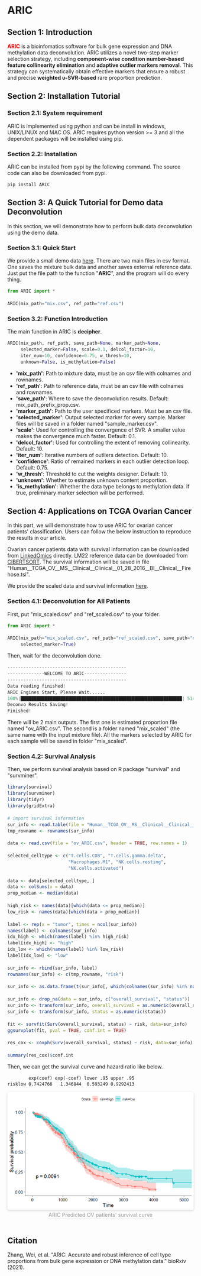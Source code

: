 # ARIC

## Section 1: Introduction

**<font color=red>ARIC</font>** is a bioinfomatics software for bulk gene expression and DNA methylation data deconvolution. ARIC utilizes a novel two-step marker selection strategy, including **component-wise condition number-based feature collinearity elimination** and **adaptive outlier markers removal**. This strategy can systematically obtain effective markers that ensure a robust and precise **weighted υ-SVR-based** rare proportion prediction.

## Section 2: Installation Tutorial

### Section 2.1: System requirement
ARIC is implemented using python and can be install in windows, UNIX/LINUX and MAC OS. ARIC requires python version >= 3 and all the dependent packages will be installed using pip.

### Section 2.2: Installation
ARIC can be installed from pypi by the following command. The source code can also be downloaded from pypi.

```Shell
pip install ARIC
```

## Section 3: A Quick Tutorial for Demo data Deconvolution

In this section, we will demonstrate how to perform bulk data deconvolution using the demo data.

### Section 3.1: Quick Start

We provide a small demo data [here](https://github.com/XWangLabTHU/ARIC/tree/main/data/demo). 
There are two main files in csv format. One saves the mixture bulk data and another saves external reference data. Just put the file path to the function "**ARIC**", and the program will do every thing.

```python
from ARIC import *

ARIC(mix_path="mix.csv", ref_path="ref.csv")
```

### Section 3.2: Function Introduction

The main function in ARIC is **decipher**.

```Python
ARIC(mix_path, ref_path, save_path=None, marker_path=None, 
     selected_marker=False, scale=0.1, delcol_factor=10,
     iter_num=10, confidence=0.75, w_thresh=10, 
     unknown=False, is_methylation=False)
```

+ **'mix_path'**: Path to mixture data, must be an csv file with colnames and rownames.
+ **'ref_path'**: Path to reference data, must be an csv file with colnames and rownames.
+ **'save_path'**: Where to save the deconvolution results. Default: mix_path_prefix_prop.csv.
+ **'marker_path'**: Path to the user specificed markers. Must be an csv file.
+ **'selected_marker'**: Output selected marker for every sample. Marker files will be saved in a folder named "sample_marker.csv".
+ **'scale'**: Used for controlling the convergence of SVR. A smaller value makes the convergence much faster. Default: 0.1.
+ **'delcol_factor'**: Used for controlling the extent of removing collinearity. Default: 10.
+ **'iter_num'**: Iterative numbers of outliers detection. Default: 10.
+ **'confidence'**: Ratio of remained markers in each outlier detection loop. Default: 0.75.
+ **'w_thresh'**: Threshold to cut the weights designer. Default: 10.
+ **'unknown'**: Whether to estimate unknown content proportion.
+ **'is_methylation'**: Whether the data type belongs to methylation data. If true, preliminary marker selection will be performed.


## Section 4: Applications on TCGA Ovarian Cancer

In this part, we will demonstrate how to use ARIC for ovarian cancer patients' classification. Users can follow the below instruction to reproduce the results in our article.

Ovarian cancer patients data with survival information can be downloaded from [LinkedOmics](http://linkedomics.org/login.php) directly. LM22 reference data can be downloaded from [CIBERTSORT](https://www.nature.com/articles/nmeth.3337). The survival information will be saved in file "Human__TCGA_OV__MS__Clinical__Clinical__01_28_2016__BI__Clinical__Firehose.tsi".

We provide the scaled data and survival information [here](https://github.com/XWangLabTHU/ARIC/tree/main/data/TCGA_OV). 

### Section 4.1: Deconvolution for All Patients

First, put "mix_scaled.csv" and "ref_scaled.csv" to your folder.

```Python
from ARIC import *

ARIC(mix_path="mix_scaled.csv", ref_path="ref_scaled.csv", save_path="ov_ARIC.csv",
     selected_marker=True)

```

Then, wait for the deconvolution done.

```Python
---------------------------------------------
--------------WELCOME TO ARIC----------------
---------------------------------------------
Data reading finished!
ARIC Engines Start, Please Wait......
100%|█████████████████████████████████████████████████████████████| 514/514 [01:14<00:00,  6.89it/s]
Deconvo Results Saving!
Finished!
```

There will be 2 main outputs. The first one is estimated proportion file named "ov_ARIC.csv". The second is a folder named "mix_scaled" (the same name with the input mixture file). All the markers selected by ARIC for each sample will be saved in folder "mix_scaled".

### Section 4.2: Survival Analysis

Then, we perform survival analysis based on R package "survival" and "survminer".

```R
library(survival)
library(survminer)
library(tidyr)
library(gridExtra)

# import survival information
sur_info <- read.table(file = "Human__TCGA_OV__MS__Clinical__Clinical__01_28_2016__BI__Clinical__Firehose.tsi", header = TRUE, row.names = 1)
tmp_rowname <- rownames(sur_info)

data <- read.csv(file = "ov_ARIC.csv", header = TRUE, row.names = 1)

selected_celltype <- c("T.cells.CD8", "T.cells.gamma.delta", 
                       "Macrophages.M1", "NK.cells.resting", 
                       "NK.cells.activated")

data <- data[selected_celltype, ]
data <- colSums(x = data)
prop_median <- median(data)

high_risk <- names(data)[which(data <= prop_median)]
low_risk <- names(data)[which(data > prop_median)]

label <- rep(x = "tumor", times = ncol(sur_info))
names(label) <- colnames(sur_info)
idx_high <- which(names(label) %in% high_risk)
label[idx_high] <- "high"
idx_low <- which(names(label) %in% low_risk)
label[idx_low] <- "low"

sur_info <- rbind(sur_info, label)
rownames(sur_info) <- c(tmp_rowname, "risk")

sur_info <- as.data.frame(t(sur_info[, which(colnames(sur_info) %in% names(data))]))

sur_info <- drop_na(data = sur_info, c("overall_survival", "status"))
sur_info <- transform(sur_info, overall_survival = as.numeric(overall_survival))
sur_info <- transform(sur_info, status = as.numeric(status))

fit <- survfit(Surv(overall_survival, status) ~ risk, data=sur_info)
ggsurvplot(fit, pval = TRUE, conf.int = TRUE)

res_cox <- coxph(Surv(overall_survival, status) ~ risk, data=sur_info)

summary(res_cox)$conf.int

```

Then, we can get the survival curve and hazard ratio like below.

```
        exp(coef) exp(-coef) lower .95 upper .95
risklow 0.7424766   1.346844  0.593249 0.9292413
```

<center>
    <img style="border-radius: 0.3125em;
    box-shadow: 0 2px 4px 0 rgba(34,36,38,.12),0 2px 10px 0 rgba(34,36,38,.08);" 
    src="./data/Fig/ARIC.png">
    <br>
    <div style="color:orange; border-bottom: 1px solid #d9d9d9;
    display: inline-block;
    color: #999;
    padding: 2px;">ARIC Predicted OV patients' survival curve</div>
</center>

<br/>


## Citation

Zhang, Wei, et al. "ARIC: Accurate and robust inference of cell type proportions from bulk gene expression or DNA methylation data." bioRxiv (2021).


